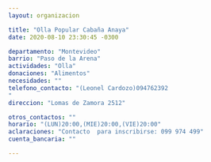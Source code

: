 ```yaml
---
layout: organizacion

title: "Olla Popular Cabaña Anaya"
date: 2020-08-10 23:30:45 -0300

departamento: "Montevideo"
barrio: "Paso de la Arena"
actividades: "Olla"
donaciones: "Alimentos"
necesidades: ""
telefono_contacto: "(Leonel Cardozo)094762392
"
direccion: "Lomas de Zamora 2512"

otros_contactos: ""
horario: "(LUN)20:00,(MIE)20:00,(VIE)20:00"
aclaraciones: "Contacto  para inscribirse: 099 974 499"
cuenta_bancaria: ""

---
```

